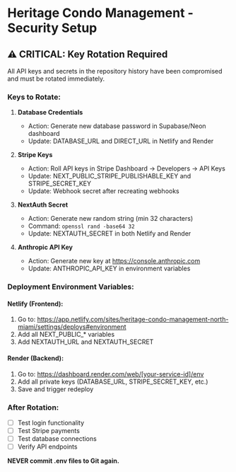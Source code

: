 # Heritage Condo Management - Security Setup

## ⚠️ CRITICAL: Key Rotation Required

All API keys and secrets in the repository history have been compromised and must be rotated immediately.

### Keys to Rotate:

1. **Database Credentials**
   - Action: Generate new database password in Supabase/Neon dashboard
   - Update: DATABASE_URL and DIRECT_URL in Netlify and Render

2. **Stripe Keys**
   - Action: Roll API keys in Stripe Dashboard → Developers → API Keys
   - Update: NEXT_PUBLIC_STRIPE_PUBLISHABLE_KEY and STRIPE_SECRET_KEY
   - Update: Webhook secret after recreating webhooks

3. **NextAuth Secret**
   - Action: Generate new random string (min 32 characters)
   - Command: `openssl rand -base64 32`
   - Update: NEXTAUTH_SECRET in both Netlify and Render

4. **Anthropic API Key**
   - Action: Generate new key at https://console.anthropic.com
   - Update: ANTHROPIC_API_KEY in environment variables

### Deployment Environment Variables:

#### Netlify (Frontend):
1. Go to: https://app.netlify.com/sites/heritage-condo-management-north-miami/settings/deploys#environment
2. Add all NEXT_PUBLIC_* variables
3. Add NEXTAUTH_URL and NEXTAUTH_SECRET

#### Render (Backend):
1. Go to: https://dashboard.render.com/web/[your-service-id]/env
2. Add all private keys (DATABASE_URL, STRIPE_SECRET_KEY, etc.)
3. Save and trigger redeploy

### After Rotation:
- [ ] Test login functionality
- [ ] Test Stripe payments
- [ ] Test database connections
- [ ] Verify API endpoints

**NEVER commit .env files to Git again.**
